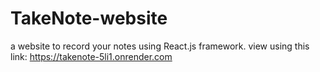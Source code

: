 # TakeNote-website
a website to record your notes using React.js framework.
view using this link: https://takenote-5li1.onrender.com
